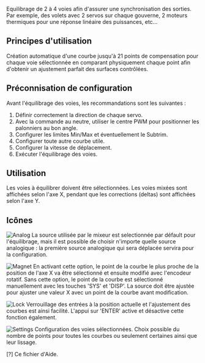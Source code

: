 Equilibrage de 2 à 4 voies afin d'assurer une synchronisation des sorties. Par exemple, des volets avec 2 servos sur chaque gouverne, 2 moteurs thermiques pour une réponse linéaire des puissances, etc...

## Principes d'utilisation
Création automatique d'une courbe jusqu'à 21 points de compensation pour chaque voie sélectionnée en comparant physiquement chaque point afin d'obtenir un ajustement parfait des surfaces contrôlées.

## Préconnisation de configuration 
Avant l'équilibrage des voies, les recommandations sont les suivantes : 
1. Définir correctement la direction de chaque servo.
2. Avec la commande au neutre, utiliser le centre PWM pour positionner les palonniers au bon angle.
3. Configurer les limites Min/Max et éventuellement le Subtrim.
4. Configurer toute autre courbe utile.
5. Configurer la vitesse de déplacement.
6. Exécuter l'équilibrage des voies.

## Utilisation
Les voies à équilibrer doivent être sélectionnées. Les voies mixées sont affichées selon l'axe X, pendant que les corrections (deltas) sont affichées selon l'axe Y.

## Icônes
![Analog](FLASH:/bitmaps/system/icon_analog.png) La source utilisée par le mixeur est selectionnée par défault pour l'équilibrage, mais il est possible de choisir n'importe quelle source analogique : la première source analogique qui sera déplacée servira pour la configuration.

![Magnet](FLASH:/bitmaps/system/icon_magnet.png) En activant cette option, le point de la courbe le plus proche de la position de l'axe X va être sélectionné et ensuite modifié avec l'encodeur rotatif. Sans cette option, le point de la courbe est sélectionné manuellement avec les touches 'SYS' et 'DISP'. La source doit être ajustée pour ajuster une valeur X avec un point de la courbe avant modification.

![Lock](FLASH:/bitmaps/system/icon_lock.png) Verrouillage des entrées à la position actuelle et l'ajustement des courbes est ainsi facilité. L'appui sur 'ENTER' active et désactive cette fonction également.

![Settings](FLASH:/bitmaps/system/icon_system.png) Configuration des voies sélectionnées. Choix possible du nombre de points pour toutes les courbes ou seulement certaines ainsi que leur lissage.

[?] Ce fichier d'Aide.
